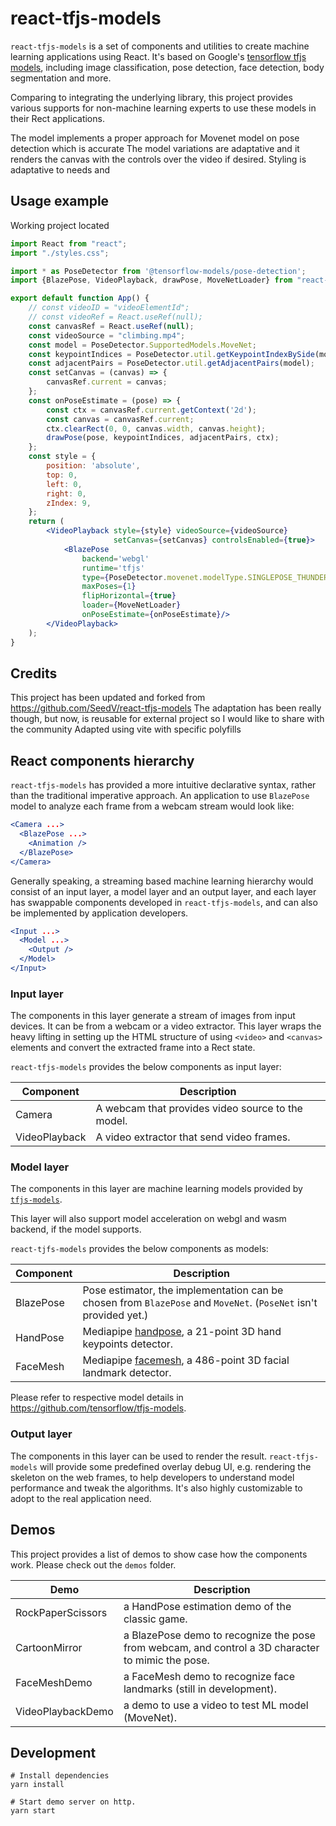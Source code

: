 # react-tfjs-models

`react-tfjs-models` is a set of components and utilities to create machine learning applications using
React. It's based on Google's [tensorflow tfjs models](https://github.com/tensorflow/tfjs-models), including
image classification, pose detection, face detection, body segmentation and more.

Comparing to integrating the underlying library, this project provides various supports for non-machine learning
experts to use these models in their Rect applications.

The model implements a proper approach for Movenet model on pose detection which is accurate
The model variations are adaptative and it renders the canvas with the controls over the video if desired.
Styling is adaptative to needs and 

## Usage example

Working project located 

```jsx
import React from "react";
import "./styles.css";

import * as PoseDetector from '@tensorflow-models/pose-detection';
import {BlazePose, VideoPlayback, drawPose, MoveNetLoader} from "react-tfjs-models";

export default function App() {
    // const videoID = "videoElementId";
    // const videoRef = React.useRef(null);
    const canvasRef = React.useRef(null);
    const videoSource = "climbing.mp4";
    const model = PoseDetector.SupportedModels.MoveNet;
    const keypointIndices = PoseDetector.util.getKeypointIndexBySide(model);
    const adjacentPairs = PoseDetector.util.getAdjacentPairs(model);
    const setCanvas = (canvas) => {
        canvasRef.current = canvas;
    };
    const onPoseEstimate = (pose) => {
        const ctx = canvasRef.current.getContext('2d');
        const canvas = canvasRef.current;
        ctx.clearRect(0, 0, canvas.width, canvas.height);
        drawPose(pose, keypointIndices, adjacentPairs, ctx);
    };
    const style = {
        position: 'absolute',
        top: 0,
        left: 0,
        right: 0,
        zIndex: 9,
    };
    return (
        <VideoPlayback style={style} videoSource={videoSource}
                       setCanvas={setCanvas} controlsEnabled={true}>
            <BlazePose
                backend='webgl'
                runtime='tfjs'
                type={PoseDetector.movenet.modelType.SINGLEPOSE_THUNDER}
                maxPoses={1}
                flipHorizontal={true}
                loader={MoveNetLoader}
                onPoseEstimate={onPoseEstimate}/>
        </VideoPlayback>
    );
}
```


## Credits

This project has been updated and forked from https://github.com/SeedV/react-tfjs-models
The adaptation has been really though, but now, is reusable for external project so I would like to share with the community
Adapted using vite with specific polyfills


## React components hierarchy

`react-tfjs-models` has provided a more intuitive declarative syntax, rather than the traditional imperative
approach. An application to use `BlazePose` model to analyze each frame from a webcam stream would look like:

```jsx
<Camera ...>
  <BlazePose ...>
    <Animation />
  </BlazePose>
</Camera>
```

Generally speaking, a streaming based machine learning hierarchy would consist of an input layer, a model layer
and an output layer, and each layer has swappable components developed in `react-tfjs-models`, and can also be
implemented by application developers.

```jsx
<Input ...>
  <Model ...>
    <Output />
  </Model>
</Input>
```

### Input layer

The components in this layer generate a stream of images from input devices. It can be from a webcam or a video
extractor. This layer wraps the heavy lifting in setting up the HTML structure of using `<video>` and `<canvas>`
elements and convert the extracted frame into a Rect state.

`react-tfjs-models` provides the below components as input layer:

| Component | Description |
| --------- | ----------- |
| Camera | A webcam that provides video source to the model. |
| VideoPlayback | A video extractor that send video frames. |

### Model layer

The components in this layer are machine learning models provided by
[`tfjs-models`](https://github.com/tensorflow/tfjs-models/).

This layer will also support model acceleration on webgl and wasm backend, if the model supports.

`react-tjfs-models` provides the below components as models:

| Component | Description |
| --------- | ----------- |
| BlazePose | Pose estimator, the implementation can be chosen from `BlazePose` and `MoveNet`. (`PoseNet` isn't provided yet.) |
| HandPose | Mediapipe [handpose](https://github.com/tensorflow/tfjs-models/tree/master/handpose), a 21-point 3D hand keypoints detector. |
| FaceMesh | Mediapipe [facemesh](https://github.com/tensorflow/tfjs-models/tree/master/face-landmarks-detection), a 486-point 3D facial landmark detector. |

Please refer to respective model details in <https://github.com/tensorflow/tfjs-models>.

### Output layer

The components in this layer can be used to render the result. `react-tfjs-models` will provide some predefined
overlay debug UI, e.g. rendering the skeleton on the web frames, to help developers to understand model performance
and tweak the algorithms. It's also highly customizable to adopt to the real application need.

## Demos

This project provides a list of demos to show case how the components work. Please check out the `demos` folder.

| Demo | Description |
| ---- | ----------- |
| RockPaperScissors | a HandPose estimation demo of the classic game. |
| CartoonMirror | a BlazePose demo to recognize the pose from webcam, and control a 3D character to mimic the pose. |
| FaceMeshDemo | a FaceMesh demo to recognize face landmarks (still in development). |
| VideoPlaybackDemo | a demo to use a video to test ML model (MoveNet). |

## Development

```shell
# Install dependencies
yarn install

# Start demo server on http.
yarn start
```

